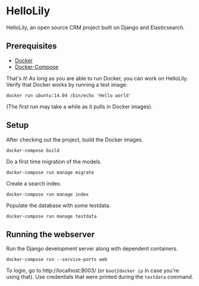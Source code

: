 # HelloLily #

HelloLily, an open source CRM project built on Django and Elasticsearch.

## Prerequisites ##

- [Docker](https://www.docker.com/)
- [Docker-Compose](https://docs.docker.com/compose/)

That's it! As long as you are able to run Docker, you can work on HelloLily. Verify that Docker works by running a test image:

    docker run ubuntu:14.04 /bin/echo 'Hello world'

(The first run may take a while as it pulls in Docker images).

## Setup ##

After checking out the project, build the Docker images.

    docker-compose build

Do a first time migration of the models.

    docker-compose run manage migrate

Create a search index.

    docker-compose run manage index

Populate the database with some testdata.

    docker-compose run manage testdata

## Running the webserver

Run the Django development server along with dependent containers.

    docker-compose run --service-ports web

To login, go to http://localhost:8003/ (or `boot2docker ip` in case you're using that). Use credentials that were printed during the `testdata` command.
